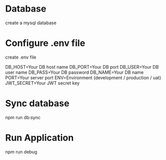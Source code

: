 # Database
create a mysql database

# Configure .env file
create .env file

DB_HOST=Your DB host name
DB_PORT=Your DB port
DB_USER=Your DB user name
DB_PASS=Your DB password
DB_NAME=Your DB name
PORT=Your server port
ENV=Environment (development / production / uat)
JWT_SECRET=Your JWT secret key


# Sync database

npm run db:sync

# Run Application

npm run debug
